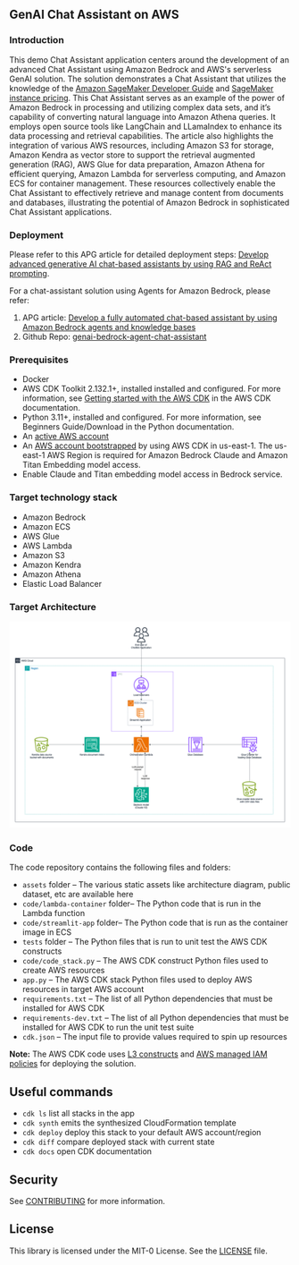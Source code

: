 ## GenAI Chat Assistant on AWS

### Introduction

This demo Chat Assistant application centers around the development of an advanced Chat Assistant using Amazon Bedrock and AWS's serverless GenAI solution. The solution demonstrates a Chat Assistant that utilizes the knowledge of the [Amazon SageMaker Developer Guide](https://docs.aws.amazon.com/sagemaker/latest/dg/gs.html?icmpid=docs_sagemaker_lp/index.html) and [SageMaker instance pricing](https://aws.amazon.com/sagemaker/pricing/). This Chat Assistant serves as an example of the power of Amazon Bedrock in processing and utilizing complex data sets, and it’s capability of converting natural language into Amazon Athena queries. It employs open source tools like LangChain and LLamaIndex to enhance its data processing and retrieval capabilities. The article also highlights the integration of various AWS resources, including Amazon S3 for storage, Amazon Kendra as vector store to support the retrieval augmented generation (RAG), AWS Glue for data preparation, Amazon Athena for efficient querying, Amazon Lambda for serverless computing, and Amazon ECS for container management. These resources collectively enable the Chat Assistant to effectively retrieve and manage content from documents and databases, illustrating the potential of Amazon Bedrock in sophisticated Chat Assistant applications.

### Deployment

Please refer to this APG article for detailed deployment steps:
[Develop advanced generative AI chat-based assistants by using RAG and ReAct prompting](https://docs.aws.amazon.com/prescriptive-guidance/latest/patterns/develop-advanced-generative-ai-chat-based-assistants-by-using-rag-and-react-prompting.html#develop-advanced-generative-ai-chat-based-assistants-by-using-rag-and-react-prompting-epics).

For a chat-assistant solution using Agents for Amazon Bedrock, please refer:

1. APG article: [Develop a fully automated chat-based assistant by using Amazon Bedrock agents and knowledge bases](https://docs.aws.amazon.com/prescriptive-guidance/latest/patterns/develop-a-fully-automated-chat-based-assistant-by-using-amazon-bedrock-agents-and-knowledge-bases.html)
2. Github Repo: [genai-bedrock-agent-chat-assistant](https://github.com/awslabs/genai-bedrock-agent-chat-assistant/)

### Prerequisites

- Docker
- AWS CDK Toolkit 2.132.1+, installed installed and configured. For more information, see [Getting started with the AWS CDK](https://docs.aws.amazon.com/cdk/v2/guide/getting_started.html) in the AWS CDK documentation.
- Python 3.11+, installed and configured. For more information, see Beginners Guide/Download in the Python documentation.
- An [active AWS account](https://docs.aws.amazon.com/accounts/latest/reference/manage-acct-creating.html)
- An [AWS account bootstrapped](https://docs.aws.amazon.com/cdk/v2/guide/bootstrapping.html) by using AWS CDK in us-east-1. The us-east-1 AWS Region is required for Amazon Bedrock Claude and Amazon Titan Embedding model access.
- Enable Claude and Titan embedding model access in Bedrock service.

### Target technology stack

- Amazon Bedrock
- Amazon ECS
- AWS Glue
- AWS Lambda
- Amazon S3
- Amazon Kendra
- Amazon Athena
- Elastic Load Balancer

### Target Architecture

![Architecture Diagram](assets/diagrams/architecture.png)

### Code

The code repository contains the following files and folders:

- `assets` folder – The various static assets like architecture diagram, public dataset, etc are available here
- `code/lambda-container` folder– The Python code that is run in the Lambda function
- `code/streamlit-app` folder– The Python code that is run as the container image in ECS
- `tests` folder – The Python files that is run to unit test the AWS CDK constructs
- `code/code_stack.py` – The AWS CDK construct Python files used to create AWS resources
- `app.py` – The AWS CDK stack Python files used to deploy AWS resources in target AWS account
- `requirements.txt` – The list of all Python dependencies that must be installed for AWS CDK
- `requirements-dev.txt` – The list of all Python dependencies that must be installed for AWS CDK to run the unit test suite
- `cdk.json` – The input file to provide values required to spin up resources

**Note:** The AWS CDK code uses [L3 constructs](https://docs.aws.amazon.com/cdk/latest/guide/getting_started.html) and [AWS managed IAM policies](https://docs.aws.amazon.com/IAM/latest/UserGuide/access_policies_managed-vs-inline.html#aws-managed-policies) for deploying the solution.

## Useful commands

- `cdk ls` list all stacks in the app
- `cdk synth` emits the synthesized CloudFormation template
- `cdk deploy` deploy this stack to your default AWS account/region
- `cdk diff` compare deployed stack with current state
- `cdk docs` open CDK documentation

## Security

See [CONTRIBUTING](CONTRIBUTING.md#security-issue-notifications) for more information.

## License

This library is licensed under the MIT-0 License. See the [LICENSE](LICENSE) file.
